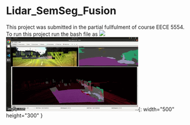 # Lidar_SemSeg_Fusion
This project was submitted in the partial fullfulment of course EECE 5554.
To run this project run the bash file as 
<img src="link/to/your/resized/gif" width="500">
![output](https://github.com/thakkar-nit/Lidar_SemSeg_Fusion/blob/master/7jwxkl.gif){: width="500" height="300" }
